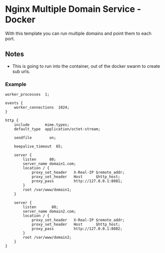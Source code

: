 # Nginx Multiple Domain Service - Docker
With this template you can run multiple domains and point them to each port.

## Notes
- This is going to run into the container, out of the docker swarm to create sub urls.

### Example

```
worker_processes  1;

events {
    worker_connections  1024;
}

http {
    include       mime.types;
    default_type  application/octet-stream;

    sendfile        on;

    keepalive_timeout  65;

    server {
        listen      80;
        server_name domain1.com;
        location / {
            proxy_set_header   X-Real-IP $remote_addr;
            proxy_set_header   Host      $http_host;
            proxy_pass         http://127.0.0.1:8081;
        }
        root /var/www/domain1;
    }

    server {
        listen       80;
        server_name domain2.com;
        location / {
            proxy_set_header   X-Real-IP $remote_addr;
            proxy_set_header   Host      $http_host;
            proxy_pass         http://127.0.0.1:8082;
        }
        root /var/www/domain2;
    }
}
```

